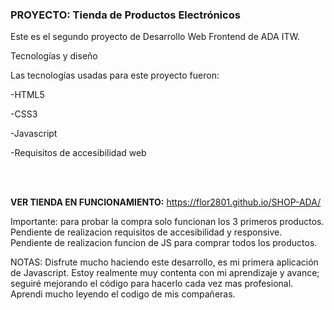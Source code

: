 <h3>PROYECTO: Tienda de Productos Electrónicos</h3>
<p>Este es el segundo proyecto de Desarrollo Web Frontend de ADA ITW.</p>

<p>Tecnologías y diseño</p>
Las tecnologías usadas para este proyecto fueron:

-HTML5

-CSS3

-Javascript

-Requisitos de accesibilidad web
</p>

<br>
<br>

<strong>VER TIENDA EN FUNCIONAMIENTO:</strong>
https://flor2801.github.io/SHOP-ADA/

Importante: para probar la compra solo funcionan los 3 primeros productos.
Pendiente de realizacion requisitos de accesibilidad y responsive.
Pendiente de realizacion funcion de JS para comprar todos los productos.


NOTAS:
Disfrute mucho haciendo este desarrollo, es mi primera aplicación de Javascript. 
Estoy realmente muy contenta con mi aprendizaje y avance; seguiré mejorando el código para hacerlo
cada vez mas profesional. 
Aprendi mucho leyendo el codigo de mis compañeras.




